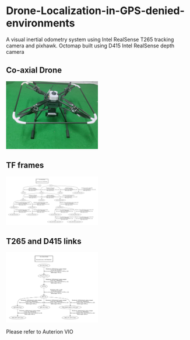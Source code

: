 # Drone-Localization-in-GPS-denied-environments

A visual inertial odometry system using Intel RealSense T265 tracking camera and pixhawk. Octomap built using D415 Intel RealSense depth camera

## Co-axial Drone

<p align="left">
  <img src="https://github.com/manoharbhat/Drone-Localization-in-GPS-denied-environments/blob/main/coaxial.jpeg" width=50% height=50%>
</p> 


##  TF frames

<p align="left">
  <img src="https://github.com/manoharbhat/Drone-Localization-in-GPS-denied-environments/blob/main/frames.pdf" width=50% height=50%>
</p> 


## T265 and D415 links

<p align="left">
  <img src="https://github.com/manoharbhat/Drone-Localization-in-GPS-denied-environments/blob/main/t265-d415%20fames%20tf.pdf" width=50% height=50%>
</p> 

Please refer to Auterion VIO
